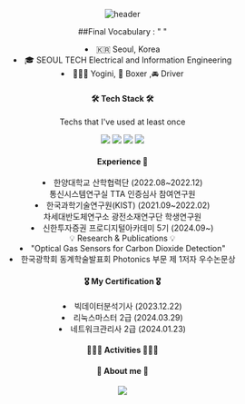 <div align=center>	

![header](https://capsule-render.vercel.app/api?type=venom&color=auto&height=300&section=header&text=HI%20GUYS!%20I'm%20ILKYO👋&fontSize=70)
<p>
##Final Vocabulary : " "
<li> 🇰🇷  Seoul, Korea </li>
<li> 🎓 SEOUL TECH Electrical and Information Engineering </li>
<li> 🧘🏻‍♀️  Yogini, 🥊 Boxer ,🚘 Driver </li>

</p>

<h4 align="center"> 🛠 Tech Stack 🛠 </h4>

Techs that I've used at least once

  <img src="https://img.shields.io/badge/Python-3776AB?style=for-the-badge&logo=Python&logoColor=white"> <img src="https://img.shields.io/badge/C-A8B9CC?style=for-the-badge&logo=C&logoColor=white"> <img src="https://img.shields.io/badge/MySQL-4479A1?style=for-the-badge&logo=MySQL&logoColor=white"> <img src="https://img.shields.io/badge/JavaScript-F7DF1E?style=for-the-badge&logo=JavaScript&logoColor=white">


<h4>  Experience 💎 </h4>
<li> 한양대학교 산학협력단 (2022.08~2022.12)</li>
 통신시스템연구실 TTA 인증심사 참여연구원 
<li> 한국과학기술연구원(KIST) (2021.09~2022.02)</li>
차세대반도체연구소 광전소재연구단 학생연구원
<li> 신한투자증권 프로디지털아카데미 5기 (2024.09~) </li>

</h4> 💡 Research & Publications 💡</h4>
<li> "Optical Gas Sensors for Carbon Dioxide Detection" </li>
<li> 한국광학회 동계학술발표회 Photonics 부문 제 1저자 우수논문상 </li>

<h4> 🎖️ My Certification 🎖️ </h4>
<li> 빅데이터분석기사 (2023.12.22)</li>
<li> 리눅스마스터 2급 (2024.03.29)</li>
<li> 네트워크관리사 2급 (2024.01.23)</li>


<h4> 🏄🏻‍♀️ Activities 🏄🏻‍♀️ </h4>


<h4 align="center"> 👀 About me 👀 </h4>
<a href="https://www.instagram.com/iii_gyo__/"><img src="https://img.shields.io/badge/Instagram-E4405F?style=for-the-badge&logo=Instagram&logoColor=white"></a>

<div>
<!--
![Top Langs](https://github-readme-stats.vercel.app/api/top-langs/?username=ILKYOYANG)
--!>
